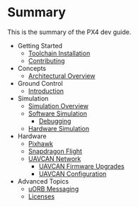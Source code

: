 # Summary

This is the summary of the PX4 dev guide.

* Getting Started
   * [Toolchain Installation](starting-installing.md)
   * [Contributing](starting-contributing.md)
* Concepts
   * [Architectural Overview](concept-architecture.md)
* Ground Control
   * [Introduction](qgroundcontrol-intro.md)
* Simulation
   * [Simulation Overview](simulation-overview.md)
   * [Software Simulation](simulation-sitl.md)
     * [Debugging](simulation-debugging.md)
   * [Hardware Simulation](simulation-hitl.md)
* Hardware
   * [Pixhawk](hardware-pixhawk.md)
   * [Snapdragon Flight](hardware-snapdragon.md)
   * [UAVCAN Network](uavcan-intro.md)
     * [UAVCAN Firmware Upgrades](uavcan-node-firmware.md)
     * [UAVCAN Configuration](uavcan-node-enumeration.md)
* Advanced Topics
   * [uORB Messaging](advanced-uorb.md)
   * [Licenses](advanced-licenses.md)
